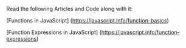 Read the following Articles and Code along with it:

[Functions in JavaScript]
(https://javascript.info/function-basics)

[Function Expressions in JavaScript]
(https://javascript.info/function-expressions)
